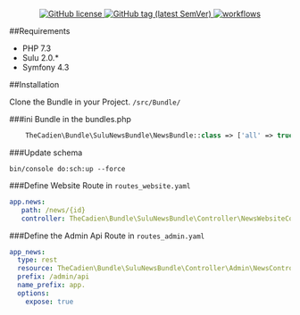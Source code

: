 
<p align="center">
    <a href="https://github.com/sulu/sulu/blob/master/LICENSE" target="_blank">
        <img src="https://img.shields.io/github/license/thecadien/sulunewsbundle?style=flat-square" alt="GitHub license">
    </a>
    <a href="https://github.com/sulu/sulu/releases" target="_blank">
        <img src="https://img.shields.io/github/v/tag/thecadien/sulunewsbundle?style=flat-square" alt="GitHub tag (latest SemVer)">
    </a>
    <a href="https://github.com/TheCadien/SuluNewsBundle/actions" target="_blank">
        <img src="https://img.shields.io/github/workflow/status/thecadien/sulunewsbundle/PHP?style=flat-square" alt="workflows">
    </a>    
</p>

##Requirements

* PHP 7.3
* Sulu 2.0.*
* Symfony 4.3

##Installation

Clone the Bundle in your Project.
`
/src/Bundle/
`
 
 
###ini Bundle in the bundles.php
```php
    TheCadien\Bundle\SuluNewsBundle\NewsBundle::class => ['all' => true],
```

###Update schema
```shell script
bin/console do:sch:up --force
```


###Define Website Route in `routes_website.yaml`
```yaml
app.news:
   path: /news/{id}
   controller: TheCadien\Bundle\SuluNewsBundle\Controller\NewsWebsiteController::indexAction
```
   

   
###Define the Admin Api Route in `routes_admin.yaml`
```yaml
app_news:
  type: rest
  resource: TheCadien\Bundle\SuluNewsBundle\Controller\Admin\NewsController
  prefix: /admin/api
  name_prefix: app.
  options:
    expose: true
```